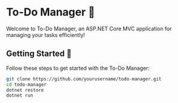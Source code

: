 # To-Do Manager 📝

Welcome to To-Do Manager, an ASP.NET Core MVC application for managing your tasks efficiently!

## Getting Started 🚀

Follow these steps to get started with the To-Do Manager:

```bash
git clone https://github.com/yourusername/todo-manager.git
cd todo-manager
dotnet restore
dotnet run
